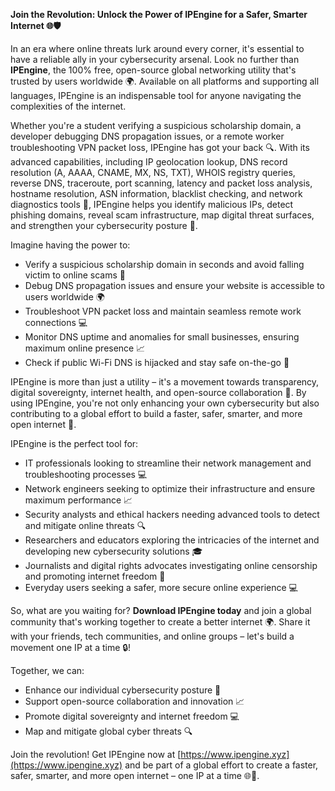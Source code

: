 **Join the Revolution: Unlock the Power of IPEngine for a Safer, Smarter Internet 🌐🛡️**

In an era where online threats lurk around every corner, it's essential to have a reliable ally in your cybersecurity arsenal. Look no further than **IPEngine**, the 100% free, open-source global networking utility that's trusted by users worldwide 🌍. Available on all platforms and supporting all languages, IPEngine is an indispensable tool for anyone navigating the complexities of the internet.

Whether you're a student verifying a suspicious scholarship domain, a developer debugging DNS propagation issues, or a remote worker troubleshooting VPN packet loss, IPEngine has got your back 🔍. With its advanced capabilities, including IP geolocation lookup, DNS record resolution (A, AAAA, CNAME, MX, NS, TXT), WHOIS registry queries, reverse DNS, traceroute, port scanning, latency and packet loss analysis, hostname resolution, ASN information, blacklist checking, and network diagnostics tools 📡, IPEngine helps you identify malicious IPs, detect phishing domains, reveal scam infrastructure, map digital threat surfaces, and strengthen your cybersecurity posture 🔐.

Imagine having the power to:

* Verify a suspicious scholarship domain in seconds and avoid falling victim to online scams 🎉
* Debug DNS propagation issues and ensure your website is accessible to users worldwide 🌍
* Troubleshoot VPN packet loss and maintain seamless remote work connections 💻
* Monitor DNS uptime and anomalies for small businesses, ensuring maximum online presence 📈
* Check if public Wi-Fi DNS is hijacked and stay safe on-the-go 🚀

IPEngine is more than just a utility – it's a movement towards transparency, digital sovereignty, internet health, and open-source collaboration 🔑. By using IPEngine, you're not only enhancing your own cybersecurity but also contributing to a global effort to build a faster, safer, smarter, and more open internet 🌟.

IPEngine is the perfect tool for:

* IT professionals looking to streamline their network management and troubleshooting processes 💻
* Network engineers seeking to optimize their infrastructure and ensure maximum performance 📈
* Security analysts and ethical hackers needing advanced tools to detect and mitigate online threats 🔍
* Researchers and educators exploring the intricacies of the internet and developing new cybersecurity solutions 🎓
* Journalists and digital rights advocates investigating online censorship and promoting internet freedom 📰
* Everyday users seeking a safer, more secure online experience 💻

So, what are you waiting for? **Download IPEngine today** and join a global community that's working together to create a better internet 🌍. Share it with your friends, tech communities, and online groups – let's build a movement one IP at a time 🔒!

Together, we can:

* Enhance our individual cybersecurity posture 🔐
* Support open-source collaboration and innovation 📈
* Promote digital sovereignty and internet freedom 💻
* Map and mitigate global cyber threats 🔍

Join the revolution! Get IPEngine now at [https://www.ipengine.xyz](https://www.ipengine.xyz) and be part of a global effort to create a faster, safer, smarter, and more open internet – one IP at a time 🌐🚀.